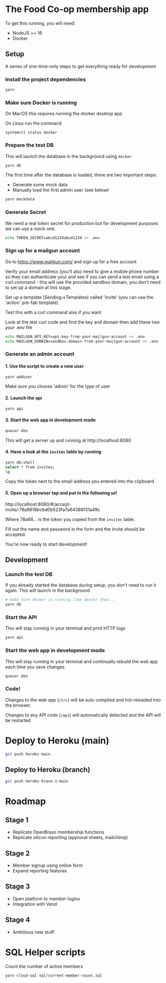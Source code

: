 # The Food Co-op membership app

To get this running, you will need:
* NodeJS >= 16
* Docker

## Setup
A series of one-time-only steps to get everything ready for development

### Install the project dependencies
```bash
yarn
```
### Make sure Docker is running
On MacOS this requires running the docker desktop app

On Linux run the command
```
systemctl status docker
```

### Prepare the test DB
This will launch the database in the background using `docker`
```bash
yarn db
```

The first time after the database is loaded, there are two important steps:
* Generate some mock data 
* Manually load the first admin user (see below)


```bash
yarn mockdata
```
### Generate Secret
We need a real token secret for production but for development purposes we can use a mock one.

```bash
echo TOKEN_SECRET=abcd1234abcd1234 >> .env
```

### Sign up for a mailgun account

Go to https://www.mailgun.com/ and sign up for a free account

Verify your email address (you'll also need to give a mobile phone number so they can authenticate you) and see if you can send a test email using a curl command - this will use the provided sandbox domain, you don't need to set up a domain at this stage.

Set up a template (Sending->Templates) called 'invite' (you can use the 'action' pre-fab template)

Test this with a curl command also if you want

Look at the test curl code and find the key and domain then add these two your .env file

```bash
echo MAILGUN_API_KEY=api-key-from-your-mailgun-account >> .env
echo MAILGUN_DOMAIN=sandbox-domain-from-your-mailgun-account >> .env
```

### Generate an admin account
#### 1. Use the script to create a new user
```bash
yarn adduser
``` 
Make sure you choose 'admin' for the type of user

#### 2. Launch the api
```bash
yarn api
```

#### 3. Start the web app in development mode 
```bash
quasar dev
```
This will get a server up and running at http://localhost:8080

#### 4. Have a look at the ```invites``` table by running 
```bash
yarn db:shell
select * from invites;
\q
```
Copy the token next to the email address you entered into the clipboard

#### 5. Open up a browser tap and put in the following url

http://localhost:8080/#/accept-invite/:78a6618bcbd0b523fa7a64386f31a49c

Where 78a66... is the token you copied from the ```invites``` table.

Fill out the name and password in the form and the invite should be accepted.

You're now ready to start development!

## Development
### Launch the test DB
If you already started the database during setup, you don't need to run it
again. This will launch in the background
```bash
# make sure docker is running (see above) then...
yarn db
```

### Start the API
This will stay running in your terminal and print HTTP logs
```bash
yarn api
```

### Start the web app in development mode
This will stay running in your terminal and continually rebuild the web app
each time you save changes
```bash
quasar dev
```

### Code!
Changes to the web app (`/src`) will be auto compiled and hot-reloaded into the
browser.

Changes to any API code (`/api`) will automatically detected and the API will
be restarted

# Deploy to Heroku (main)
```bash
git push heroku main
```

## Deploy to Heroku (branch)
```bash
git push heroku bravo-1:main
```

# Roadmap

## Stage 1
* Replicate OpenBravo membership functions
* Replicate silicon reporting (approval sheets, mailchimp)

## Stage 2
* Member signup using online form
* Expand reporting features

## Stage 3
* Open platform to member logins
* Integration with Vend

## Stage 4
* Ambitious new stuff

# SQL Helper scripts
Count the number of active members
```
yarn cloud-sql sql/current-member-count.sql
```
